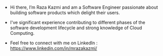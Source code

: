 
- Hi there, I’m Raza Kazmi and am a Software Engineer passionate about building software products which delight their users. 

- I've significant experience contributing to different phases of the software development lifecycle and strong knowledge of Cloud Computing.

- Feel free to connect with me on LinkedIn : https://www.linkedin.com/in/mrazakazmi/
<!---
MRazaKazmi/MRazaKazmi is a ✨ special ✨ repository because its `README.md` (this file) appears on your GitHub profile.
You can click the Preview link to take a look at your changes.
--->
